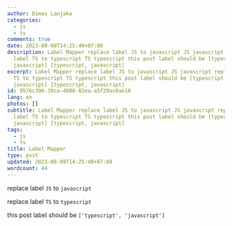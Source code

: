 ```yaml
---
author: Dimas Lanjaka
categories:
  - js
  - ts
comments: true
date: 2023-08-08T14:25:40+07:00
description: Label Mapper replace label JS to javascript JS javascript replace
  label TS to typescript TS typescript this post label should be [typescript,
  javascript] [typescript, javascript]
excerpt: Label Mapper replace label JS to javascript JS javascript replace label
  TS to typescript TS typescript this post label should be [typescript,
  javascript] [typescript, javascript]
id: 9576c396-39ca-4888-82ea-a5f29ac6ae10
lang: en
photos: []
subtitle: Label Mapper replace label JS to javascript JS javascript replace
  label TS to typescript TS typescript this post label should be [typescript,
  javascript] [typescript, javascript]
tags:
  - js
  - ts
title: Label Mapper
type: post
updated: 2023-08-08T14:25:40+07:00
wordcount: 44
---
```


replace label `JS` to `javascript`

replace label `TS` to `typescript`

this post label should be `['typescript', 'javascript']`